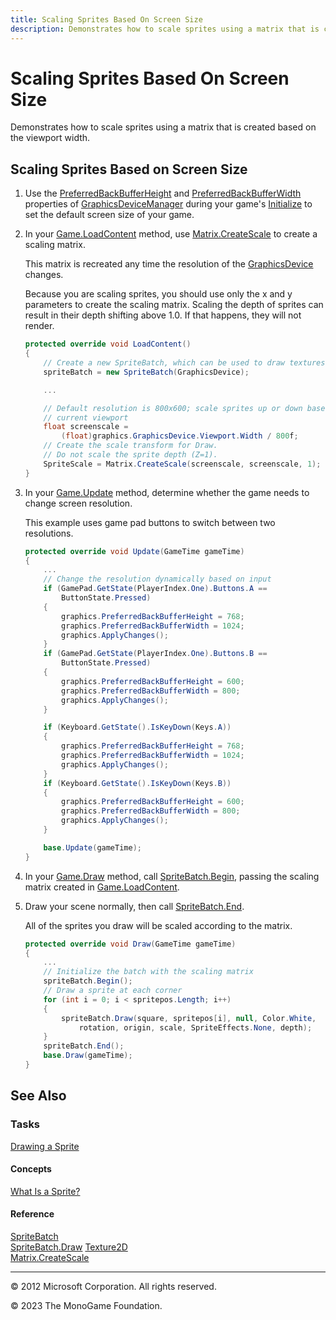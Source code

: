 ```yaml
---
title: Scaling Sprites Based On Screen Size
description: Demonstrates how to scale sprites using a matrix that is created based on the viewport width.
---
```


# Scaling Sprites Based On Screen Size

Demonstrates how to scale sprites using a matrix that is created based on the viewport width.

## Scaling Sprites Based on Screen Size

1. Use the [PreferredBackBufferHeight](xref:Microsoft.Xna.Framework.GraphicsDeviceManager.PreferredBackBufferHeight) and [PreferredBackBufferWidth](xref:Microsoft.Xna.Framework.GraphicsDeviceManager.PreferredBackBufferWidth) properties of [GraphicsDeviceManager](xref:Microsoft.Xna.Framework.GraphicsDeviceManager) during your game's [Initialize](xref:Microsoft.Xna.Framework.Game.Initialize) to set the default screen size of your game.

2. In your [Game.LoadContent](xref:Microsoft.Xna.Framework.Game#Microsoft_Xna_Framework_Game_LoadContent) method, use [Matrix.CreateScale](xref:Microsoft.Xna.Framework.Matrix#Microsoft_Xna_Framework_Matrix_CreateScale_System_Single_) to create a scaling matrix.

   This matrix is recreated any time the resolution of the [GraphicsDevice](xref:Microsoft.Xna.Framework.Graphics.GraphicsDevice) changes.

   Because you are scaling sprites, you should use only the x and y parameters to create the scaling matrix. Scaling the depth of sprites can result in their depth shifting above 1.0. If that happens, they will not render.

    ```csharp
    protected override void LoadContent()
    {
        // Create a new SpriteBatch, which can be used to draw textures.
        spriteBatch = new SpriteBatch(GraphicsDevice);
    
        ...
    
        // Default resolution is 800x600; scale sprites up or down based on
        // current viewport
        float screenscale =
            (float)graphics.GraphicsDevice.Viewport.Width / 800f;
        // Create the scale transform for Draw. 
        // Do not scale the sprite depth (Z=1).
        SpriteScale = Matrix.CreateScale(screenscale, screenscale, 1);
    }
    ```

3. In your [Game.Update](xref:Microsoft.Xna.Framework.Game#Microsoft_Xna_Framework_Game_Update_Microsoft_Xna_Framework_GameTime_) method, determine whether the game needs to change screen resolution.

   This example uses game pad buttons to switch between two resolutions.

    ```csharp
    protected override void Update(GameTime gameTime)
    {
        ...
        // Change the resolution dynamically based on input
        if (GamePad.GetState(PlayerIndex.One).Buttons.A ==
            ButtonState.Pressed)
        {
            graphics.PreferredBackBufferHeight = 768;
            graphics.PreferredBackBufferWidth = 1024;
            graphics.ApplyChanges();
        }
        if (GamePad.GetState(PlayerIndex.One).Buttons.B ==
            ButtonState.Pressed)
        {
            graphics.PreferredBackBufferHeight = 600;
            graphics.PreferredBackBufferWidth = 800;
            graphics.ApplyChanges();
        }
    
        if (Keyboard.GetState().IsKeyDown(Keys.A))
        {
            graphics.PreferredBackBufferHeight = 768;
            graphics.PreferredBackBufferWidth = 1024;
            graphics.ApplyChanges();
        }
        if (Keyboard.GetState().IsKeyDown(Keys.B))
        {
            graphics.PreferredBackBufferHeight = 600;
            graphics.PreferredBackBufferWidth = 800;
            graphics.ApplyChanges();
        }
    
        base.Update(gameTime);
    }
    ```

4. In your [Game.Draw](xref:Microsoft.Xna.Framework.Game#Microsoft_Xna_Framework_Game_Draw_Microsoft_Xna_Framework_GameTime_) method, call [SpriteBatch.Begin](xref:Microsoft.Xna.Framework.Graphics.SpriteBatch#Microsoft_Xna_Framework_Graphics_SpriteBatch_Begin_Microsoft_Xna_Framework_Graphics_SpriteSortMode_Microsoft_Xna_Framework_Graphics_BlendState_Microsoft_Xna_Framework_Graphics_SamplerState_Microsoft_Xna_Framework_Graphics_DepthStencilState_Microsoft_Xna_Framework_Graphics_RasterizerState_Microsoft_Xna_Framework_Graphics_Effect_System_Nullable_Microsoft_Xna_Framework_Matrix__), passing the scaling matrix created in [Game.LoadContent](xref:Microsoft.Xna.Framework.Game#Microsoft_Xna_Framework_Game_LoadContent).

5. Draw your scene normally, then call [SpriteBatch.End](xref:Microsoft.Xna.Framework.Graphics.SpriteBatch#Microsoft_Xna_Framework_Graphics_SpriteBatch_End).

    All of the sprites you draw will be scaled according to the matrix.

    ```csharp
    protected override void Draw(GameTime gameTime)
    {
        ...
        // Initialize the batch with the scaling matrix
        spriteBatch.Begin();
        // Draw a sprite at each corner
        for (int i = 0; i < spritepos.Length; i++)
        {
            spriteBatch.Draw(square, spritepos[i], null, Color.White,
                rotation, origin, scale, SpriteEffects.None, depth);
        }
        spriteBatch.End();
        base.Draw(gameTime);
    }
    ```

## See Also

### Tasks

[Drawing a Sprite](HowTo_Draw_A_Sprite.md)

#### Concepts

[What Is a Sprite?](../../whatis/graphics/WhatIs_Sprite.md)

#### Reference

[SpriteBatch](xref:Microsoft.Xna.Framework.Graphics.SpriteBatch)  
[SpriteBatch.Draw](xref:Microsoft.Xna.Framework.Graphics.SpriteBatch#Microsoft_Xna_Framework_Graphics_SpriteBatch_Draw_Microsoft_Xna_Framework_Graphics_Texture2D_Microsoft_Xna_Framework_Vector2_Microsoft_Xna_Framework_Color_)
[Texture2D](xref:Microsoft.Xna.Framework.Graphics.Texture2D)  
[Matrix.CreateScale](xref:Microsoft.Xna.Framework.Matrix#Microsoft_Xna_Framework_Matrix_CreateScale_System_Single_)  

---

© 2012 Microsoft Corporation. All rights reserved.  

© 2023 The MonoGame Foundation.
